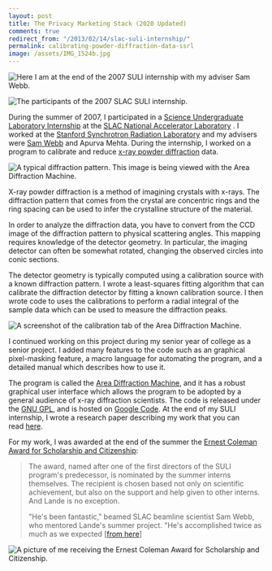 ```yaml
---
layout: post
title: The Privacy Marketing Stack (2020 Updated)
comments: true
redirect_from: "/2013/02/14/slac-suli-internship/"
permalink: calibrating-powder-diffraction-data-ssrl
image: /assets/IMG_1524b.jpg
---
```


![Here I am at the end of the 2007 SULI internship with my adviser
Sam Webb.](/assets/IMG_1524b.jpg)

![The participants of the 2007 SLAC SULI
internship.](/assets/IMG_1738b-580x386.jpg)

During the summer of 2007, I participated in a [Science Undergraduate
Laboratory Internship](http://www-group.slac.stanford.edu/aao/suli.asp) at
the [SLAC National Accelerator Laboratory](http://slac.stanford.edu/) .
I worked at the [Stanford Synchrotron Radiation
Laboratory](http://www-ssrl.slac.stanford.edu/) and my advisers
were [Sam Webb](http://www-ssrl.slac.stanford.edu/~swebb/) and
Apurva Mehta. During the internship, I worked on a program to
calibrate and reduce [x-ray powder
diffraction](http://en.wikipedia.org/wiki/Powder_diffraction) data.

![A typical diffraction pattern. This image is being viewed with
the Area Diffraction
Machine.](/assets/diffraction-data-window.jpeg)

X-ray powder diffraction is a method of imagining crystals with
x-rays. The diffraction pattern that comes from the crystal are
concentric rings and the ring spacing can be used to infer the
crystalline structure of the material.

In order to analyze the diffraction data, you have to convert from
the CCD image of the diffraction pattern to physical scattering
angles. This mapping requires knowledge of the detector geometry.
In particular, the imaging detector can often be somewhat rotated,
changing the observed circles into conic sections.

The detector geometry is typically computed using a calibration
source with a known diffraction pattern. I wrote a least-squares
fitting algorithm that can calibrate the diffraction detector by
fitting a known calibration source. I then wrote code to uses the
calibrations to perform a radial integral of the sample data which
can be used to measure the diffraction peaks.

![A screenshot of the calibration tab of the Area Diffraction
Machine.](/assets/area_diffraction_machine_screenshot.jpeg)

I continued working on this project during my senior year of college
as a senior project. I added many features to the code such as an
graphical pixel-masking feature, a macro language for automating
the program, and a detailed manual which describes how to use it.

The program is called the [Area Diffraction
Machine](http://code.google.com/p/areadiffractionmachine), and it
has a robust graphical user interface which allows the program to
be adopted by a general audience of x-ray diffraction scientists.
The code is released under the [GNU
GPL](http://www.gnu.org/licenses/old-licenses/gpl-2.0.html), and
is hosted on [Google
Code](http://code.google.com/p/areadiffractionmachine). At the end
of my SULI internship, I wrote a research paper describing my work
that you can
read [here](/assets/lande_SULI_paper_2007.pdf).

For my work, I was awarded at the end of the summer the [Ernest
Coleman Award for Scholarship and
Citizenship](http://today.slac.stanford.edu/a/2007/08-20.htm):
> The award, named after one of the first directors of the SULI program's predecessor, is nominated by the summer interns themselves. The recipient is chosen based not only on scientific achievement, but also on the support and help given to other interns. And Lande is no exception.
> 
> "He's been fantastic," beamed SLAC beamline scientist Sam Webb, who mentored Lande's summer project. "He's accomplished twice as much as we expected [[from here](http://today.slac.stanford.edu/a/2007/08-20.htm)]

![A picture of me receiving the Ernest Coleman Award for Scholarship
and Citizenship.](/assets/IMG_1680b.jpg)
